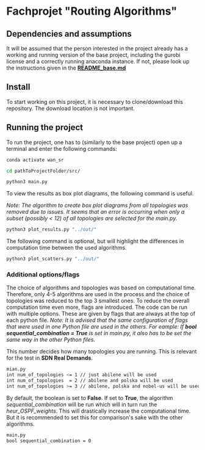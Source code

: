 # Fachprojet "Routing Algorithms"

## Dependencies and assumptions
It will be assumed that the person interested in the project already has a working and running version of the base project,
 including the gurobi license and a correctly running anaconda instance. 
If not, please look up the instructions given in the **[README_base.md](README_base.md)**

## Install
To start working on this project, it is necessary to clone/download this repository.
The download location is not important.

## Running the project
To run the project, one has to (similarly to the base project) open up a terminal and enter the following commands:

```bash
conda activate wan_sr
```
```bash
cd pathToProjectFolder/src/
```
```bash
python3 main.py
```
To view the results as box plot diagrams, the following command is useful.

*Note: The algorithm to create box plot diagrams from all topologies was removed due to issues.*
*It seems that an error is occurring when only a subset (possibly < 12) of all topologies are selected for the main.py.*
```bash
python3 plot_results.py "../out/"
```
The following command is optional, but will highlight the differences in computation time between the used algorithms.
```bash
python3 plot_scatters.py "../out/"
```

### Additional options/flags
The choice of algorithms and topologies was based on computational time.
Therefore, only 4-5 algorithms are used in the process and the choice of topologies was reduced to the top 3 smallest ones.
To reduce the overall computation time even more, flags are introduced.
The code can be run with multiple options.
These are given by flags that are always at the top of each python file.
*Note: It is advised that the same configuration of flags that were used in one Python file are used in the others.*
*For eample: If **bool sequential_combination = True** is set in main.py, it also has to be set the same way in the other Python files.*

This number decides how many topologies you are running. This is relevant for the test in **SDN Real  Demands**.
```bash
mian.py
int num_of_topologies <= 1 // just abilene will be used
int num_of_topologies  = 2 // abilene and polska will be used
int num_of_topologies >= 3 // abilene, polska and nobel-us will be used
```

By default, the boolean is set to **False**.
If set to **True**, the algorithm *sequential_combination* will be run which will in turn run the *heur_OSPF_weights*.
This will drastically increase the computational time.
But it is recommended to set this for comparison's sake with the other algorithms.
```bash
main.py
bool sequential_combination = 0
```